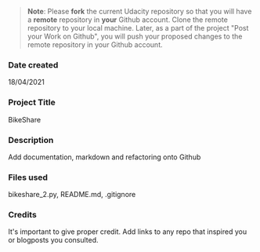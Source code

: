 >**Note**: Please **fork** the current Udacity repository so that you will have a **remote** repository in **your** Github account. Clone the remote repository to your local machine. Later, as a part of the project "Post your Work on Github", you will push your proposed changes to the remote repository in your Github account.

### Date created
18/04/2021

### Project Title
BikeShare

### Description
Add documentation, markdown and refactoring onto Github

### Files used
bikeshare_2.py, README.md, .gitignore

### Credits
It's important to give proper credit. Add links to any repo that inspired you or blogposts you consulted.

